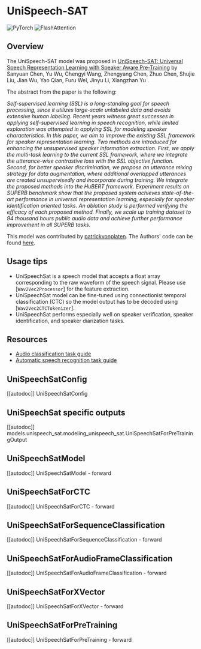 <!--Copyright 2021 The HuggingFace Team. All rights reserved.

Licensed under the Apache License, Version 2.0 (the "License"); you may not use this file except in compliance with
the License. You may obtain a copy of the License at

http://www.apache.org/licenses/LICENSE-2.0

Unless required by applicable law or agreed to in writing, software distributed under the License is distributed on
an "AS IS" BASIS, WITHOUT WARRANTIES OR CONDITIONS OF ANY KIND, either express or implied. See the License for the
specific language governing permissions and limitations under the License.

⚠️ Note that this file is in Markdown but contain specific syntax for our doc-builder (similar to MDX) that may not be
rendered properly in your Markdown viewer.

-->

# UniSpeech-SAT

<div class="flex flex-wrap space-x-1">
<img alt="PyTorch" src="https://img.shields.io/badge/PyTorch-DE3412?style=flat&logo=pytorch&logoColor=white">
<img alt="FlashAttention" src="https://img.shields.io/badge/%E2%9A%A1%EF%B8%8E%20FlashAttention-eae0c8?style=flat">
</div>

## Overview

The UniSpeech-SAT model was proposed in [UniSpeech-SAT: Universal Speech Representation Learning with Speaker Aware
Pre-Training](https://arxiv.org/abs/2110.05752) by Sanyuan Chen, Yu Wu, Chengyi Wang, Zhengyang Chen, Zhuo Chen,
Shujie Liu, Jian Wu, Yao Qian, Furu Wei, Jinyu Li, Xiangzhan Yu .

The abstract from the paper is the following:

*Self-supervised learning (SSL) is a long-standing goal for speech processing, since it utilizes large-scale unlabeled
data and avoids extensive human labeling. Recent years witness great successes in applying self-supervised learning in
speech recognition, while limited exploration was attempted in applying SSL for modeling speaker characteristics. In
this paper, we aim to improve the existing SSL framework for speaker representation learning. Two methods are
introduced for enhancing the unsupervised speaker information extraction. First, we apply the multi-task learning to
the current SSL framework, where we integrate the utterance-wise contrastive loss with the SSL objective function.
Second, for better speaker discrimination, we propose an utterance mixing strategy for data augmentation, where
additional overlapped utterances are created unsupervisedly and incorporate during training. We integrate the proposed
methods into the HuBERT framework. Experiment results on SUPERB benchmark show that the proposed system achieves
state-of-the-art performance in universal representation learning, especially for speaker identification oriented
tasks. An ablation study is performed verifying the efficacy of each proposed method. Finally, we scale up training
dataset to 94 thousand hours public audio data and achieve further performance improvement in all SUPERB tasks.*

This model was contributed by [patrickvonplaten](https://huggingface.co/patrickvonplaten). The Authors' code can be
found [here](https://github.com/microsoft/UniSpeech/tree/main/UniSpeech-SAT).

## Usage tips

- UniSpeechSat is a speech model that accepts a float array corresponding to the raw waveform of the speech signal.
  Please use [`Wav2Vec2Processor`] for the feature extraction.
- UniSpeechSat model can be fine-tuned using connectionist temporal classification (CTC) so the model output has to be
  decoded using [`Wav2Vec2CTCTokenizer`].
- UniSpeechSat performs especially well on speaker verification, speaker identification, and speaker diarization tasks.

## Resources

- [Audio classification task guide](../tasks/audio_classification)
- [Automatic speech recognition task guide](../tasks/asr)

## UniSpeechSatConfig

[[autodoc]] UniSpeechSatConfig

## UniSpeechSat specific outputs

[[autodoc]] models.unispeech_sat.modeling_unispeech_sat.UniSpeechSatForPreTrainingOutput

## UniSpeechSatModel

[[autodoc]] UniSpeechSatModel
    - forward

## UniSpeechSatForCTC

[[autodoc]] UniSpeechSatForCTC
    - forward

## UniSpeechSatForSequenceClassification

[[autodoc]] UniSpeechSatForSequenceClassification
    - forward

## UniSpeechSatForAudioFrameClassification

[[autodoc]] UniSpeechSatForAudioFrameClassification
    - forward

## UniSpeechSatForXVector

[[autodoc]] UniSpeechSatForXVector
    - forward

## UniSpeechSatForPreTraining

[[autodoc]] UniSpeechSatForPreTraining
    - forward
